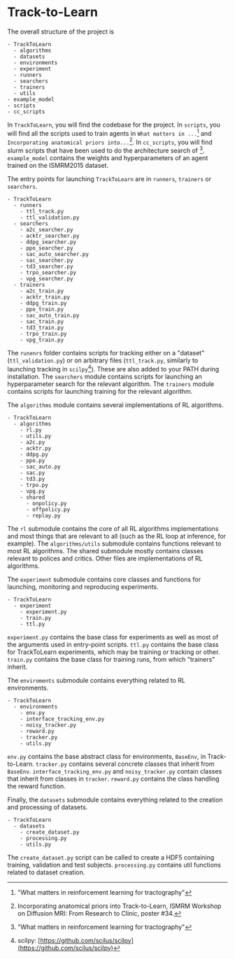 # Track-to-Learn

The overall structure of the project is

```
- TrackToLearn
  - algorithms
  - datasets
  - environments
  - experiment
  - runners
  - searchers
  - trainers
  - utils
- example_model
- scripts
- cc_scripts
```

In `TrackToLearn`, you will find the codebase for the project. In `scripts`, you will find all the scripts used to train agents in `What matters in ...`[^1] and `Incorporating anatomical priors into...`[^2]. In `cc_scripts`, you will find slurm scripts that have been used to do the architecture search of [^1]. `example_model` contains the weights and hyperparameters of an agent trained on the ISMRM2015 dataset.


The entry points for launching `TrackToLearn` are in `runners`, `trainers` or `searchers`. 

```
- TrackToLearn
  - runners
    - ttl_track.py
    - ttl_validation.py
  - searchers
    - a2c_searcher.py
    - acktr_searcher.py
    - ddpg_searcher.py
    - ppo_searcher.py
    - sac_auto_searcher.py
    - sac_searcher.py
    - td3_searcher.py
    - trpo_searcher.py
    - vpg_searcher.py
  - trainers
    - a2c_train.py
    - acktr_train.py
    - ddpg_train.py
    - ppo_train.py
    - sac_auto_train.py
    - sac_train.py
    - td3_train.py
    - trpo_train.py
    - vpg_train.py
```

The `runenrs` folder contains scripts for tracking either on a "dataset" (`ttl_validation.py`) or on arbitrary files (`ttl_track.py`, similarly to launching tracking in `scilpy`[^3]). These are also added to your PATH during installation. The `searchers` module contains scripts for launching an hyperparameter search for the relevant algorithm. The `trainers` module contains scripts for launching training for the relevant algorithm.

The `algorithms` module contains several implementations of RL algorithms.

```
- TrackToLearn
  - algorithms
    - rl.py
    - utils.py
    - a2c.py
    - acktr.py
    - ddpg.py
    - ppo.py
    - sac_auto.py
    - sac.py
    - td3.py
    - trpo.py
    - vpg.py
    - shared
      - onpolicy.py
      - offpolicy.py
      - replay.py
```

The `rl` submodule contains the core of all RL algorithms implementations and most things that are relevant to all (such as the RL loop at inference, for example). The `algorithms/utils` submodule contains functions relevant to most RL algorithms. The shared submodule mostly contains classes relevant to polices and critics. Other files are implementations of RL algorithms.

The `experiment` submodule contains core classes and functions for launching, monitoring and reproducing experiments. 

```
- TrackToLearn
  - experiment 
    - experiment.py
    - train.py
    - ttl.py
```

`experiment.py` contains the base class for experiments as well as most of the arguments used in entry-point scripts. `ttl.py` contains the base class for TrackToLearn experiments, which may be training or tracking or other. `train.py` contains the base class for training runs, from which "trainers" inherit.


The `enviroments` submodule contains everything related to RL environments.

```
- TrackToLearn
  - environments
    - env.py
    - interface_tracking_env.py
    - noisy_tracker.py
    - reward.py
    - tracker.py
    - utils.py
```

`env.py` contains the base abstract class for environments, `BaseEnv`, in Track-to-Learn. `tracker.py` contains several concrete classes that inherit from `BaseEnv`. `interface_tracking_env.py` and `noisy_tracker.py` contain classes that inherit from classes in `tracker`. `reward.py` contains the class handling the reward function.

Finally, the `datasets` submodule contains everything related to the creation and processing of datasets.

```
- TrackToLearn
  - datasets
    - create_dataset.py
    - processing.py
    - utils.py
```

The `create_dataset.py` script can be called to create a HDF5 containing training, validation and test subjects. `processing.py` contains util functions related to dataset creation.

[^1]: "What matters in reinforcement learning for tractography"
[^2]: Incorporating anatomical priors into Track-to-Learn, ISMRM Workshop on Diffusion MRI: From Research to Clinic, poster #34.
[^3]: scilpy: [https://github.com/scilus/scilpy](https://github.com/scilus/scilpy)

